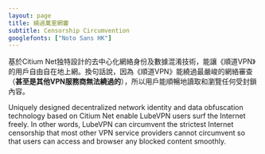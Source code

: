 ```yaml
---
layout: page
title: 繞過萬里網審
subtitle: Censorship Circumvention
googlefonts: ["Noto Sans HK"]
---
```


基於Citium Net独特設計的去中心化網絡身份及數據混淆技術，能讓《順道VPN》的用戶自由自在地上網。換句話說，因為《順道VPN》能繞過最嚴峻的網絡審查（**甚至是其他VPN服務商無法繞過的**），所以用戶能順暢地讀取和瀏覽任何受封鎖內容。		

Uniquely designed decentralized network identity and data obfuscation technology based on Citium Net enable LubeVPN users surf the Internet freely. In other words, LubeVPN can circumvent the strictest Internet censorship that most other VPN service providers cannot circumvent so that users can access and browser any blocked content smoothly.
